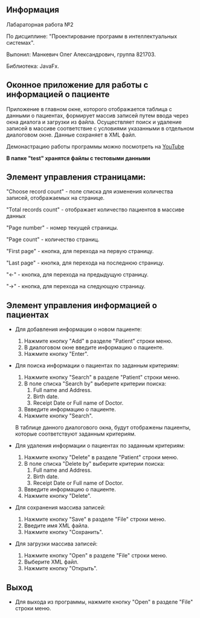 Информация
------------

Лабараторная работа №2 

По дисциплине: "Проектирование программ в интеллектуальных системах".

Выпонил: Манкевич Олег Александрович, группа 821703.

Библиотека: JavaFx.

**Оконное приложение для работы с информацией о пациенте**
------------
Приложение в главном окне, которого отображается таблица с данными о пациентах, формирует массив записей путем ввода через окна 
диалога и загрузки из файла. Осуществляет поиск и удаление записей в массиве соответствие с условиями указанными в отдельном диалоговом окне. Данные сохраняет в XML файл.

Демонастрацию работы программы можно посмотреть на [YouTube](https://www.youtube.com/watch?v=N2glAdqWG48&t=)

**В папке "test" хранятся файлы с тестовыми данными**

Элемент управления страницами:
---------

"Choose record count" - поле списка для изменения количества записей,
отображаемых на странице.

"Total records count" - отображает количество пациентов в массиве
данных

"Page number" - номер текущей страницы.

"Page count" - количество страниц.

"First page" - кнопка, для перехода на первую страницу.

"Last page" - кнопка, для перехода на последнюю страницу.

"<-" - кнопка, для перехода на предыдущую страницу.

"->" - кнопка, для перехода на следующую страницу.

Элемент управления информацией о пациентах
----
- Для добавления информации о новом пациенте:
    
    1. Нажмите кнопку "Add" в разделе "Patient" строки меню. 
    2. В диалоговом окне введите информацию о пациенте.
    3. Нажмите кнопку "Enter".

- Для поиска информации о пациентах по заданным критериям:

    1. Нажмите кнопку "Search" в разделе "Patient" строки меню. 
    2. В поле списка "Search by" выберите критерии поиска:
        1) Full name and Address.
        2) Birth date.
        3) Receipt Date or Full name of Doctor.
    3. Ввведите информацию о пациенте.
    4. Нажмите кнопку "Search".
    
    В таблице данного диалогового окна, будут отображены пациенты, 
    которые соответствуют заданным критериям.

- Для удаления информации о пациентах по заданным критериям:

    1. Нажмите кнопку "Delete" в разделе "Patient" строки меню. 
    2. В поле списка "Delete by" выберите критерии поиска:
        1) Full name and Address.
        2) Birth date.
        3) Receipt Date or Full name of Doctor.
    3. Ввведите информацию о пациенте.
    4. Нажмите кнопку "Delete".
    
- Для сохранения массива записей:
    
    1. Нажмите кнопку "Save" в разделе "File" строки меню.
    2. Введите имя XML файла.
    3. Нажмите кнопку "Сохранить".
    
- Для загрузки массива записей:
    
    1. Нажмите кнопку "Open" в разделе "File" строки меню.
    2. Выберите XML файл.
    3. Нажмите кнопку "Открыть".

Выход
-----
- Для выхода из программы, нажмите кнопку "Open" 
  в разделе "File" строки меню.
